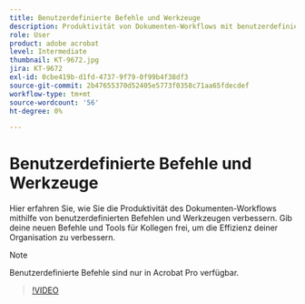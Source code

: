 ```yaml
---
title: Benutzerdefinierte Befehle und Werkzeuge
description: Produktivität von Dokumenten-Workflows mit benutzerdefinierten Befehlen und Werkzeugen verbessern
role: User
product: adobe acrobat
level: Intermediate
thumbnail: KT-9672.jpg
jira: KT-9672
exl-id: 0cbe419b-d1fd-4737-9f79-0f99b4f38df3
source-git-commit: 2b47655370d52405e5773f0358c71aa65fdecdef
workflow-type: tm+mt
source-wordcount: '56'
ht-degree: 0%

---
```


# Benutzerdefinierte Befehle und Werkzeuge

Hier erfahren Sie, wie Sie die Produktivität des Dokumenten-Workflows mithilfe von benutzerdefinierten Befehlen und Werkzeugen verbessern. Gib deine neuen Befehle und Tools für Kollegen frei, um die Effizienz deiner Organisation zu verbessern.

>[!NOTE]
>
>Benutzerdefinierte Befehle sind nur in Acrobat Pro verfügbar.

>[!VIDEO](https://video.tv.adobe.com/v/340545?quality=12&learn=on&hidetitle=true)
